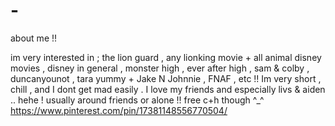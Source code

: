 # -
about me !! 



im very interested in  ; the lion guard , any lionking movie + all animal disney movies , disney in general , monster high , ever after high , sam & colby , duncanyounot , tara yummy + Jake N Johnnie , FNAF , etc !!
Im very short , chill , and I dont get mad easily .
I love my friends and especially livs & aiden .. hehe !
usually around friends or alone !! free c+h though ^_^
https://www.pinterest.com/pin/17381148556770504/
